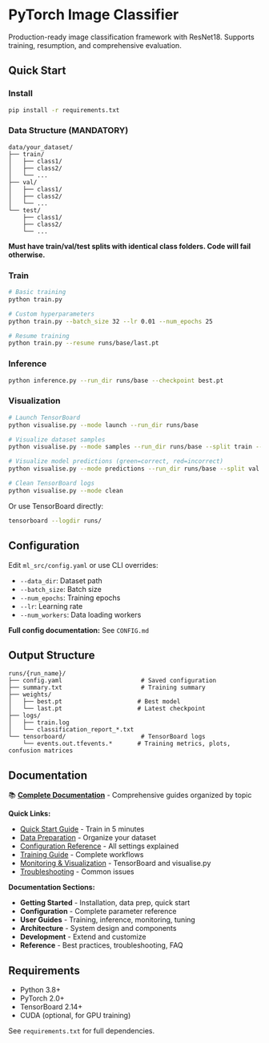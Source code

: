 # PyTorch Image Classifier

Production-ready image classification framework with ResNet18. Supports training, resumption, and comprehensive evaluation.

## Quick Start

### Install
```bash
pip install -r requirements.txt
```

### Data Structure (MANDATORY)
```
data/your_dataset/
├── train/
│   ├── class1/
│   ├── class2/
│   └── ...
├── val/
│   ├── class1/
│   ├── class2/
│   └── ...
└── test/
    ├── class1/
    ├── class2/
    └── ...
```
**Must have train/val/test splits with identical class folders. Code will fail otherwise.**

### Train
```bash
# Basic training
python train.py

# Custom hyperparameters
python train.py --batch_size 32 --lr 0.01 --num_epochs 25

# Resume training
python train.py --resume runs/base/last.pt
```

### Inference
```bash
python inference.py --run_dir runs/base --checkpoint best.pt
```

### Visualization

```bash
# Launch TensorBoard
python visualise.py --mode launch --run_dir runs/base

# Visualize dataset samples
python visualise.py --mode samples --run_dir runs/base --split train --num_images 16

# Visualize model predictions (green=correct, red=incorrect)
python visualise.py --mode predictions --run_dir runs/base --split val

# Clean TensorBoard logs
python visualise.py --mode clean
```

Or use TensorBoard directly:
```bash
tensorboard --logdir runs/
```

## Configuration

Edit `ml_src/config.yaml` or use CLI overrides:
- `--data_dir`: Dataset path
- `--batch_size`: Batch size
- `--num_epochs`: Training epochs
- `--lr`: Learning rate
- `--num_workers`: Data loading workers

**Full config documentation:** See `CONFIG.md`

## Output Structure
```
runs/{run_name}/
├── config.yaml                      # Saved configuration
├── summary.txt                      # Training summary
├── weights/
│   ├── best.pt                     # Best model
│   └── last.pt                     # Latest checkpoint
├── logs/
│   ├── train.log
│   └── classification_report_*.txt
└── tensorboard/                     # TensorBoard logs
    └── events.out.tfevents.*       # Training metrics, plots, confusion matrices
```

## Documentation

📚 **[Complete Documentation](docs/README.md)** - Comprehensive guides organized by topic

**Quick Links:**
- [Quick Start Guide](docs/getting-started/quick-start.md) - Train in 5 minutes
- [Data Preparation](docs/getting-started/data-preparation.md) - Organize your dataset
- [Configuration Reference](docs/configuration/overview.md) - All settings explained
- [Training Guide](docs/user-guides/training.md) - Complete workflows
- [Monitoring & Visualization](docs/user-guides/monitoring.md) - TensorBoard and visualise.py
- [Troubleshooting](docs/reference/troubleshooting.md) - Common issues

**Documentation Sections:**
- **Getting Started** - Installation, data prep, quick start
- **Configuration** - Complete parameter reference
- **User Guides** - Training, inference, monitoring, tuning
- **Architecture** - System design and components
- **Development** - Extend and customize
- **Reference** - Best practices, troubleshooting, FAQ

## Requirements

- Python 3.8+
- PyTorch 2.0+
- TensorBoard 2.14+
- CUDA (optional, for GPU training)

See `requirements.txt` for full dependencies.
